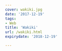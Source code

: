```yaml
---
cover: wakiki.jpg
date: '2017-12-19'
tags:
- Web
title: 'Wakiki'
url: /wakiki.html
expirydate: '2018-12-19'

---
```


